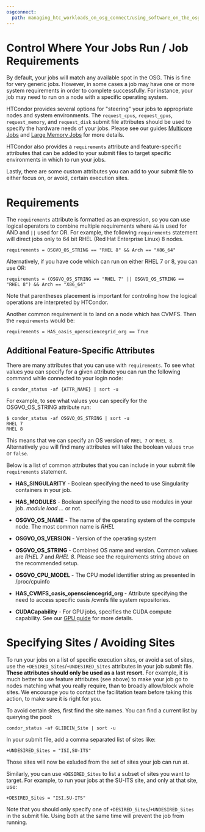 ```yaml
---
osgconnect:
  path: managing_htc_workloads_on_osg_connect/using_software_on_the_osg/requirements.md
---
```


Control Where Your Jobs Run / Job Requirements 
====================================



By default, your jobs will match any available spot in the OSG. This is fine
for very generic jobs. However, in some cases a job may have one or more system
requirements in order to complete successfully. For instance, your job may need to run
on a node with a specific operating system.

HTCondor provides several options for "steering" your jobs to appropriate
nodes and system environments. The `request_cpus`, `request_gpus`, `request_memory`, and `request_disk`
submit file attributes should be used to specify the hardware needs of your jobs.
Please see our guides [Multicore Jobs](../../managing_htc_workloads_on_osg_connect/considerations_for_specific_resource_needs/multicore-jobs/-multicore-jobs) and [Large Memory Jobs](../../managing_htc_workloads_on_osg_connect/considerations_for_specific_resource_needs/large-memory-jobs/-large-memory-jobs)
for more details.

HTCondor also provides a `requirements` attribute and feature-specific
attributes that can be added to your submit files to target specific environments in
which to run your jobs. 

Lastly, there are some custom attributes you can add to your submit file to
either focus on, or avoid, certain execution sites.

# Requirements

The `requirements` attribute is formatted as an expression, so you can use logical
operators to combine multiple requirements where `&&` is used for AND and
`||` used for OR. For example, the following `requirements` statement will direct
jobs only to 64 bit RHEL (Red Hat Enterprise Linux) 8 nodes.

    requirements = OSGVO_OS_STRING == "RHEL 8" && Arch == "X86_64"

Alternatively, if you have code which can run on either RHEL 7 or 8, you can use OR:

    requirements = (OSGVO_OS_STRING == "RHEL 7" || OSGVO_OS_STRING == "RHEL 8") && Arch == "X86_64"

Note that parentheses placement is important for controling how the logical operations
are interpreted by HTCondor.
 
Another common requirement is to land on a node which has CVMFS.
Then the `requirements` would be:

	requirements = HAS_oasis_opensciencegrid_org == True

## Additional Feature-Specific Attributes

There are many attributes that you can use with `requirements`. To see what values
you can specify for a given attribute you can run the following command while
connected to your login node:

	$ condor_status -af {ATTR_NAME} | sort -u
	
For example, to see what values you can specify for the OSGVO_OS_STRING attribute run:
	
	$ condor_status -af OSGVO_OS_STRING | sort -u
    RHEL 7
    RHEL 8

This means that we can specify an OS version of `RHEL 7` or `RHEL 8`. Alternatively
you will find many attributes will take the boolean values `true` or `false`.

Below is a list of common attributes that you can include in your submit file `requirements` statement. 

- **HAS_SINGULARITY** - Boolean specifying the need to use Singularity containers in your job.

- **HAS_MODULES** - Boolean specifying the need to use modules in your job.
  _module load ..._ or not.

- **OSGVO_OS_NAME** - The name of the operating system of the compute node. 
  The most common name is _RHEL_

- **OSGVO_OS_VERSION** - Version of the operating system

- **OSGVO_OS_STRING** - Combined OS name and version. Common values are
  _RHEL 7_ and _RHEL 8_. Please see the requirements string above on the
  recommended setup.

- **OSGVO_CPU_MODEL** - The CPU model identifier string as presented in
  /proc/cpuinfo

- **HAS_CVMFS_oasis_opensciencegrid_org** - Attribute specifying
  the need to access specific oasis /cvmfs file system repositories.

- **CUDACapability** - For GPU jobs, specifies the CUDA compute capability.
  See our [GPU guide](5000653025) for more details.

# Specifying Sites / Avoiding Sites

To run your jobs on a list of specific execution sites, or avoid a set of 
sites, use the `+DESIRED_Sites`/`+UNDESIRED_Sites` attributes in your job
submit file. **These attributes should only be used as a last resort.** For
example, it is much better to use feature attributes (see above) to make
your job go to nodes matching what you really require, than to broadly
allow/block whole sites. We encourage you to contact the facilitation team before taking this action, to make sure it is right for you. 

To avoid certain sites, first find the site names. You can find a 
current list by querying the pool:

    condor_status -af GLIDEIN_Site | sort -u

In your submit file, add a comma separated list of sites like:

    +UNDESIRED_Sites = "ISI,SU-ITS"

Those sites will now be exluded from the set of sites your job can
run at.

Similarly, you can use `+DESIRED_Sites` to list a subset of sites
you want to target. For example, to run your jobs at the SU-ITS site,
and only at that site, use:


    +DESIRED_Sites = "ISI,SU-ITS"

Note that you should only specify one of `+DESIRED_Sites`/`+UNDESIRED_Sites`
in the submit file. Using both at the same time will prevent the job from
running.